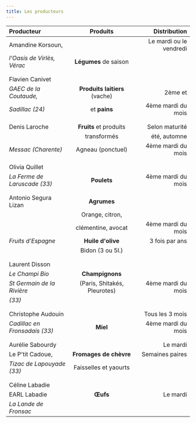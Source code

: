 ```yaml
---
title: Les producteurs
---
```

|Producteur                          |          Produits             |Distribution                  |
|:---------------------------------|:---------------------------:|----------------------------:|
|Amandine Korsoun,               |                                  |Le mardi ou le vendredi  |
| _l'Oasis de Virlès, Vérac_       | **Légumes** de saison  |                                  |
|                                          |                                  |                                  |
|                                          |                                  |                                 |
|Flavien Canivet                     |                                  |                                 |
|_GAEC de la Coutaude,_       |**Produits laitiers** (vache)| 2ème et                    |
|_Sadillac (24)_                       |  et **pains**               | 4ème mardi du mois    |
|                                          |                                  |                                  |
|                                          |                                  |                                 |
|Denis Laroche                       | **Fruits** et produits   | Selon maturité            |
|                                          | transformés                | été, automne              |
|  _Messac (Charente)_            | Agneau (ponctuel)        | 4ème mardi du mois   |
|                                          |                                  |                                 |
|                                          |                                  |                                 |
|    Olivia Quillet                    |                                  |                                 |
| _La Ferme de Laruscade (33)_ |  **Poulets**                |  4ème mardi du mois   |
|                                          |                                  |                                  |
|                                          |                                  |                                 |
|  Antonio Segura Lizan         |   **Agrumes**               |                                 |
|                                        | Orange, citron,              |                                  |
|                                         |  clémentine, avocat      |    4ème mardi du mois  |
|    _Fruits d'Espagne_             |   **Huile d'olive**        |    3 fois par ans          |
|                                          |  Bidon (3 ou 5l.)           |                                  |
|                                          |                                  |                                  |
|                                          |                                  |                                 |
|     Laurent Disson                |                                  |                                 |
|     _Le Champi Bio_              |**Champignons**          |                                 |
|  _St Germain de la Rivière_  | (Paris, Shitakés, Pleurotes) | 4ème mardi du mois |
|         _(33)_                       |                                  |                                 |
|                                          |                                  |                                 |
|                                          |                                  |                                 |
|     Christophe Audouin          |                                  |  Tous les 3 mois          |
|  _Cadillac en Fronsadais (33)_ |   **Miel**                   |   4ème mardi du mois |
|                                          |                                  |                                 |
|                                          |                                  |                                 |
|    Aurélie Sabourdy               |                                  |    Le mardi                |
| Le P'tit Cadoue,                   | **Fromages de chèvre** |  Semaines paires        |
| _Tizac de Lapouyade (33)_      | Faisselles et yaourts     |                                 |
|                                          |                                  |                                 |
|                                          |                                  |                                 |
|   Céline Labadie                   |                                  |                                 |
|  EARL Labadie                     |      **Œufs**               |   Le mardi                 |
| _La Lande de Fronsac_         |                                  |                                 |
